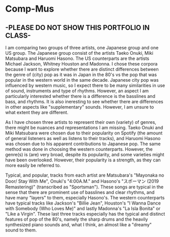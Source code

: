# Comp-Mus
## -PLEASE DO NOT SHOW THIS PORTFOLIO IN CLASS-   
    
I am comparing two groups of three artists, one Japanese group and one US group. The Japanese group consist of the artists Taeko Onuki, Miki Matsubara and Haruomi Hasono. The US counterparts are the artists Michael Jackson, Whitney Houston and Madonna. I chose these corpora because I want to explore whether there are distinct differences between the genre of (city) pop as it was in Japan in the 80's vs the pop that was popular in the western world in the same decade. Japanese city pop was influenced by western music, so I expect there to be many similarities in use of sound, instruments and type of rhythms. However, an aspect I am particularly interested whether there is a difference is the basslines and bass, and rhythms. It is also ineresting to see whether there are differences in other aspects like "supplementary" sounds. However, I am unsure to what extent they are different.  
    
As I have chosen three artists to represent their own (variety) of genres, there might be nuances and representations I am missing. Taeko Onuki and Miki Matsubara were chosen due to their popularity on Spotify (the amount of general listeners as well as listens to their tracks), and Haruomi Hasono was chosen due to his apparent contributions to Japanese pop. The same method was done in choosing the western counterparts. However, the genre(s) is (are) very broad, despite its popularity, and some varieties might have been overlooked. However, their popularity is a strength, as they can more easily be referred to. 
  
Typical, and popular, tracks from each artist are Matsubara's "Mayonaka no Door/ Stay With Me", Onuki's "4:00A.M." and Hasono's "スポーマン (2019 Remastering)" (transcribed as "Sportsman"). These songs are typical in the sense that there are prominent use of basslines and clear rhythms, and have many "layers" to them, especially Hasono's. The western counterparts have typical tracks like Jackson's "Billie Jean", Houston's "I Wanna Dance with Somebody (Who Loves Me)" and lastly Madonna's "La Isla Bonita" or "Like a Virgin". These last three tracks especially has the typical and distinct features of pop of the 80's, namely the sharp drums and the heavily synthesized piano sounds and, what I think, an almost like a "dreamy" sound to them. 
